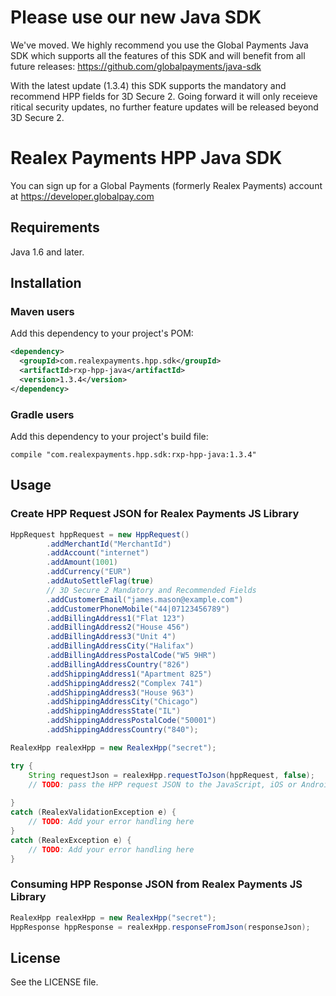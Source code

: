 # Please use our new Java SDK
We've moved. We highly recommend you use the Global Payments Java SDK
which supports all the features of this SDK and will benefit from all future releases:
https://github.com/globalpayments/java-sdk

With the latest update (1.3.4) this SDK supports the mandatory and recommend HPP fields for 3D Secure 2. Going forward it will only receieve ritical security updates, no further feature updates will be released beyond 3D Secure 2.
# Realex Payments HPP Java SDK
You can sign up for a Global Payments (formerly Realex Payments) account at https://developer.globalpay.com
## Requirements
Java 1.6 and later.
## Installation
### Maven users
Add this dependency to your project's POM:
```xml
<dependency>
  <groupId>com.realexpayments.hpp.sdk</groupId>
  <artifactId>rxp-hpp-java</artifactId>
  <version>1.3.4</version>
</dependency>
```

### Gradle users
Add this dependency to your project's build file:
```
compile "com.realexpayments.hpp.sdk:rxp-hpp-java:1.3.4"
```

## Usage
### Create HPP Request JSON for Realex Payments JS Library
```java
HppRequest hppRequest = new HppRequest()
		.addMerchantId("MerchantId")
		.addAccount("internet")
		.addAmount(1001)
		.addCurrency("EUR")
		.addAutoSettleFlag(true)
		// 3D Secure 2 Mandatory and Recommended Fields
		.addCustomerEmail("james.mason@example.com")
		.addCustomerPhoneMobile("44|07123456789")
		.addBillingAddress1("Flat 123")
		.addBillingAddress2("House 456")
		.addBillingAddress3("Unit 4")
		.addBillingAddressCity("Halifax")
		.addBillingAddressPostalCode("W5 9HR")
		.addBillingAddressCountry("826")
		.addShippingAddress1("Apartment 825")
		.addShippingAddress2("Complex 741")
		.addShippingAddress3("House 963")
		.addShippingAddressCity("Chicago")
		.addShippingAddressState("IL")
		.addShippingAddressPostalCode("50001")
		.addShippingAddressCountry("840");

RealexHpp realexHpp = new RealexHpp("secret");

try {
	String requestJson = realexHpp.requestToJson(hppRequest, false);
	// TODO: pass the HPP request JSON to the JavaScript, iOS or Android Library
		
}
catch (RealexValidationException e) {
	// TODO: Add your error handling here
}
catch (RealexException e) {
	// TODO: Add your error handling here
}
```
### Consuming HPP Response JSON from Realex Payments JS Library
```java
RealexHpp realexHpp = new RealexHpp("secret");
HppResponse hppResponse = realexHpp.responseFromJson(responseJson); 
```
## License
See the LICENSE file.
